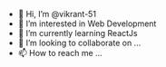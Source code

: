- 👋 Hi, I’m @vikrant-51
- 👀 I’m interested in Web Development
- 🌱 I’m currently learning ReactJs
- 💞️ I’m looking to collaborate on ...
- 📫 How to reach me ...

<!---
vikrant-51/vikrant-51 is a ✨ special ✨ repository because its `README.md` (this file) appears on your GitHub profile.
You can click the Preview link to take a look at your changes.
--->
